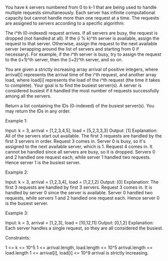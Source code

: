 You have k servers numbered from 0 to k-1 that are being used to handle
multiple requests simultaneously. Each server has infinite computational
capacity but cannot handle more than one request at a time. The requests are
assigned to servers according to a specific algorithm:


The i^th (0-indexed) request arrives.
If all servers are busy, the request is dropped (not handled at all).
If the (i % k)^th server is available, assign the request to that server.
Otherwise, assign the request to the next available server (wrapping around
the list of servers and starting from 0 if necessary). For example, if the
i^th server is busy, try to assign the request to the (i+1)^th server, then
the (i+2)^th server, and so on.


You are given a strictly increasing array arrival of positive integers, where
arrival[i] represents the arrival time of the i^th request, and another array
load, where load[i] represents the load of the i^th request (the time it
takes to complete). Your goal is to find the busiest server(s). A server is
considered busiest if it handled the most number of requests successfully
among all the servers.

Return a list containing the IDs (0-indexed) of the busiest server(s). You
may return the IDs in any order.


Example 1:


Input: k = 3, arrival = [1,2,3,4,5], load = [5,2,3,3,3] 
Output: [1] 
Explanation: 
All of the servers start out available.
The first 3 requests are handled by the first 3 servers in order.
Request 3 comes in. Server 0 is busy, so it's assigned to the next available
server, which is 1.
Request 4 comes in. It cannot be handled since all servers are busy, so it is
dropped.
Servers 0 and 2 handled one request each, while server 1 handled two
requests. Hence server 1 is the busiest server.


Example 2:


Input: k = 3, arrival = [1,2,3,4], load = [1,2,1,2]
Output: [0]
Explanation: 
The first 3 requests are handled by first 3 servers.
Request 3 comes in. It is handled by server 0 since the server is available.
Server 0 handled two requests, while servers 1 and 2 handled one request
each. Hence server 0 is the busiest server.


Example 3:


Input: k = 3, arrival = [1,2,3], load = [10,12,11]
Output: [0,1,2]
Explanation: Each server handles a single request, so they are all considered
the busiest.



Constraints:


1 <= k <= 10^5
1 <= arrival.length, load.length <= 10^5
arrival.length == load.length
1 <= arrival[i], load[i] <= 10^9
arrival is strictly increasing.





